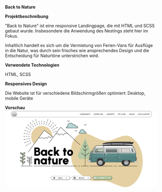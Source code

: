 **Back to Nature**

**Projektbeschreibung**

"Back to Nature" ist eine responsive Landingpage, die mit HTML und SCSS gebaut wurde. Insbesondere die Anwendung des Nestings steht hier im Fokus.  

Inhaltlich handelt es sich um die Vermietung von Ferien-Vans für Ausflüge in die Natur, was durch sein frisches wie ansprechendes Design und die Entscheidung für Naturtöne unterstrichen wird. 


**Verwendete Technologien**

HTML, SCSS


**Responsives Design**

Die Website ist für verschiedene Bildschirmgrößen optimiert:
Desktop, mobile Geräte


**Vorschau**
![screenshot](./assets/img/preview-back-to-nature.png)


